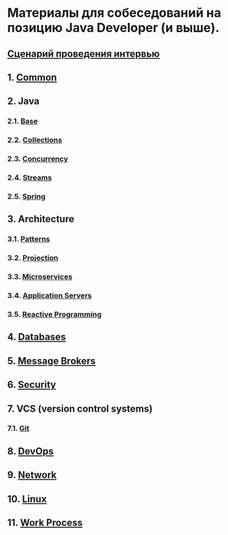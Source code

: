 # Материалы для собеседований на позицию Java Developer (и выше).

## [Сценарий проведения интервью](scenarios/README.md)

## 1. [Common](topics/common/README.md)

## 2. Java
### 2.1. [Base](topics/java/base/README.md)
### 2.2. [Collections](topics/java/collections/README.md)
### 2.3. [Concurrency](topics/java/concurrency/README.md)
### 2.4. [Streams](topics/java/streams/README.md)
### 2.5. [Spring](topics/java/spring/README.md)

## 3. Architecture
### 3.1. [Patterns](topics/architecture/patterns/README.md)
### 3.2. [Projection](topics/architecture/projection/README.md)
### 3.3. [Microservices](topics/architecture/microservices/README.md)
### 3.4. [Application Servers](topics/architecture/application-servers/README.md)
### 3.5. [Reactive Programming](topics/architecture/reactive-programming/README.md)

## 4. [Databases](topics/databases/README.md)

## 5. [Message Brokers](topics/message-brokers/README.md)

## 6. [Security](topics/security/README.md)

## 7. VCS (version control systems)
### 7.1. [Git](topics/vcs/git/README.md)

## 8. [DevOps](topics/devops/README.md)

## 9. [Network](topics/network/README.md)

## 10. [Linux](topics/linux/README.md)

## 11. [Work Process](topics/work-process/README.md)